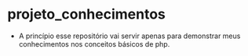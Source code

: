 # projeto_conhecimentos

- A princípio esse repositório vai servir apenas para demonstrar meus conhecimentos nos conceitos básicos de php.